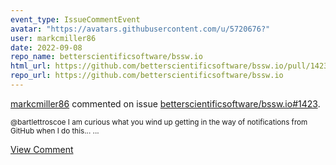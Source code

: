 ```yaml
---
event_type: IssueCommentEvent
avatar: "https://avatars.githubusercontent.com/u/5720676?"
user: markcmiller86
date: 2022-09-08
repo_name: betterscientificsoftware/bssw.io
html_url: https://github.com/betterscientificsoftware/bssw.io/pull/1423
repo_url: https://github.com/betterscientificsoftware/bssw.io
---
```


<a href='https://github.com/markcmiller86' target='_blank'>markcmiller86</a> commented on issue <a href='https://github.com/betterscientificsoftware/bssw.io/pull/1423' target='_blank'>betterscientificsoftware/bssw.io#1423</a>.

<small>@bartlettroscoe I am curious what you wind up getting in the way of notifications from GitHub when I do this......</small>

<a href='https://github.com/betterscientificsoftware/bssw.io/pull/1423' target='_blank'>View Comment</a>